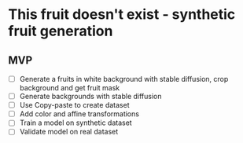 # This fruit doesn't exist - synthetic fruit generation


## MVP
- [ ] Generate a fruits in white background with stable diffusion, crop background and get fruit mask
- [ ] Generate backgrounds with stable diffusion
- [ ] Use Copy-paste to create dataset
- [ ] Add color and affine transformations
- [ ] Train a model on synthetic dataset
- [ ] Validate model on real dataset
